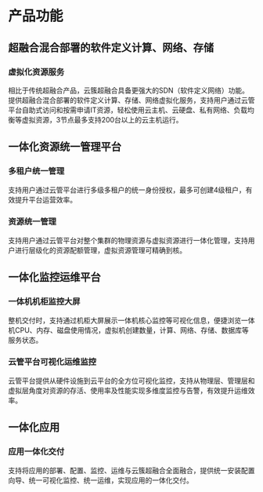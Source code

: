 # 产品功能

## 超融合混合部署的软件定义计算、网络、存储

### 虚拟化资源服务

相比于传统超融合产品，云簇超融合具备更强大的SDN（软件定义网络）功能。提供超融合混合部署的软件定义计算、存储、网络虚拟化服务，支持用户通过云管平台自助式访问和按需申请IT资源，轻松使用云主机、云硬盘、私有网络、负载均衡等虚拟资源，3节点最多支持200台以上的云主机运行。



## 一体化资源统一管理平台

### 多租户统一管理

支持用户通过云管平台进行多级多租户的统一身份授权，最多可创建4级租户，有效提升平台运营效率。

### 资源统一管理

支持用户通过云管平台对整个集群的物理资源与虚拟资源进行一体化管理，支持用户进行层级化的资源配额管理，虚拟资源管理可精确到核。



## 一体化监控运维平台

### 一体机机柜监控大屏

整机交付时，支持通过机柜大屏展示一体机核心监控等可视化信息，便捷浏览一体机CPU、内存、磁盘使用情况，虚拟机创建数量，计算、网络、存储、数据库等服务状态。

### 云管平台可视化运维监控

云管平台提供从硬件设施到云平台的全方位可视化监控，支持从物理层、管理层和虚拟层角度对资源的存活、使用率及性能实现多维度监控与告警，有效提升运维效率。



## 一体化应用

### 应用一体化交付

支持将应用的部署、配置、监控、运维与云簇超融合全面融合，提供统一安装配置向导、统一可视化监控、统一运维，实现应用的一体化交付。